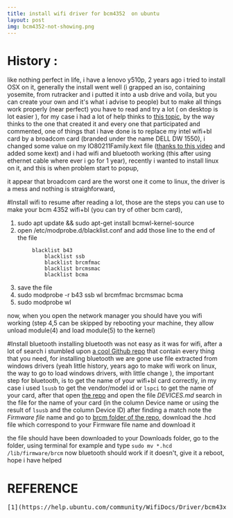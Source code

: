 ```yaml
---
title: install wifi driver for bcm4352  on ubuntu
layout: post
img: bcm4352-not-showing.png
---
```


# History :
like nothing perfect in life,  i have a lenovo y510p, 2 years ago i tried to install OSX on it, generally the install went well (i grapped an iso, containing yosemite, from rutracker and i putted it into a usb drive and voila, but you can create your own and it's what i advise to people) but to make all things work properly (near perfect) you have to read and try a lot ( on desktop is lot easier ), for my case i had a lot of help thinks to [this topic](http://www.insanelymac.com/forum/topic/303276-guide-for-installing-os-x-on-lenovo-ideapad-y510p/), by the way thinks to the one that created it and every one that participated and commented, one of things that i have done is to replace my intel wifi+bl card by a broadcom card (branded under the name DELL DW 1550), i changed some value on my IO80211Family.kext file ([thanks to this video](https://www.youtube.com/watch?v=D4bnQ_uW4a4) and added some kext) and i had wifi and bluetooth working (this after using ethernet cable where ever i go for 1 year), recently i wanted to install linux on it, and this is when problem start to popup,

it appear that broadcom card are the worst one it come to linux, the driver is a mess and nothing is straighforward,

#Install wifi
to resume after reading a lot, those are the steps you can use to make your bcm 4352 wifi+bl (you can try of other bcm card),

1. sudo apt update && sudo apt-get install bcmwl-kernel-source
2. open /etc/modprobe.d/blacklist.conf and add those line to the end of the file
```
        blacklist b43
		    blacklist ssb
		    blacklist brcmfmac
		    blacklist brcmsmac
		    blacklist bcma
```
3. save the file
4. sudo modprobe -r b43 ssb wl brcmfmac brcmsmac bcma
5. sudo modprobe wl

now, when you open the network manager you should have you wifi working (step 4,5 can be skipped by rebooting your machine, they allow unload module(4) and load module(5) to the kernel)

#Install bluetooth
installing bluetooth was not easy as it was for wifi, after a lot of search i stumbled upon [a cool Github repo](https://github.com/winterheart/broadcom-bt-firmware) that contain every thing that you need, for installing bluetooth we are gone use file extracted from windows drivers (yeah little history, years ago to make wifi work on linux, the way to go to load windows drivers, with little change ),
the important step for bluetooth, is to get the name of your wifi+bl card correctly, in my case i used ```lsusb``` to get the vendor/model id or ```lspci``` to get the name of your card, after that open [the repo](https://github.com/winterheart/broadcom-bt-firmware0) and open the file *DEVICES.md* search in the file for the name of your card (in the column Device name or using the result of ```lsusb``` and the column Device ID) after finding a match note the *Firmware file* name and go to [brcm folder of the repo](https://github.com/winterheart/broadcom-bt-firmware/tree/master/brcm), download the .hcd file which correspond to your Firmware file name and download it

the file should have been downloaded to your Downloads folder,
go to the folder, using terminal for example and type
```sudo mv *.hcd /lib/firmware/brcm```
now bluetooth should work if it doesn't, give it a reboot,
hope i have helped


# REFERENCE
<pre>
[1](https://help.ubuntu.com/community/WifiDocs/Driver/bcm43xx)
</pre>
